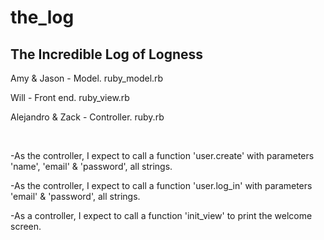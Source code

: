 the_log
=======

<h2>The Incredible Log of Logness</h2>

<p>Amy & Jason - Model. ruby_model.rb</p>
<p>Will - Front end. ruby_view.rb</p>
<p>Alejandro & Zack - Controller. ruby.rb</p>
<br>
<p>-As the controller, I expect to call a function 'user.create' with parameters 'name', 'email' & 'password', all strings.</p>
<p>-As the controller, I expect to call a function 'user.log_in' with parameters 'email' & 'password', all strings.</p>
<p>-As a controller, I expect to call a function 'init_view' to print the welcome screen.</p>




